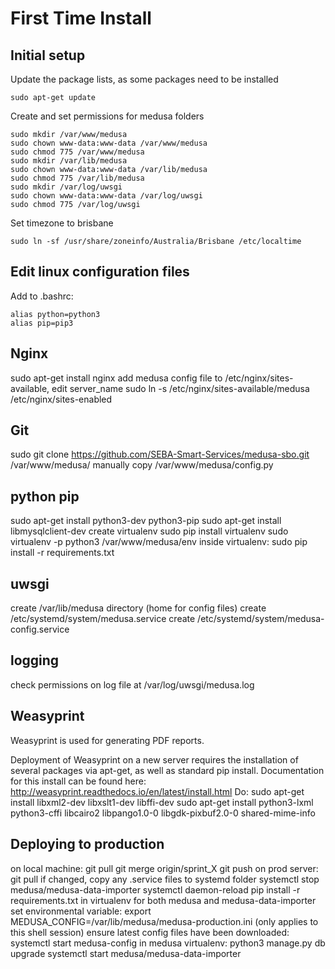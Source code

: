 # First Time Install

## Initial setup
Update the package lists, as some packages need to be installed

`sudo apt-get update`

Create and set permissions for medusa folders

```
sudo mkdir /var/www/medusa
sudo chown www-data:www-data /var/www/medusa
sudo chmod 775 /var/www/medusa
sudo mkdir /var/lib/medusa
sudo chown www-data:www-data /var/lib/medusa
sudo chmod 775 /var/lib/medusa
sudo mkdir /var/log/uwsgi
sudo chown www-data:www-data /var/log/uwsgi
sudo chmod 775 /var/log/uwsgi
```

Set timezone to brisbane

`sudo ln -sf /usr/share/zoneinfo/Australia/Brisbane /etc/localtime`

## Edit linux configuration files
Add to .bashrc:
```
alias python=python3
alias pip=pip3
```

## Nginx
sudo apt-get install nginx
add medusa config file to /etc/nginx/sites-available, edit server_name
sudo ln -s /etc/nginx/sites-available/medusa /etc/nginx/sites-enabled

## Git
sudo git clone https://github.com/SEBA-Smart-Services/medusa-sbo.git /var/www/medusa/
manually copy /var/www/medusa/config.py

## python pip
sudo apt-get install python3-dev python3-pip
sudo apt-get install libmysqlclient-dev
create virtualenv
    sudo pip install virtualenv
    sudo virtualenv -p python3 /var/www/medusa/env
inside virtualenv:
    sudo pip install -r requirements.txt

## uwsgi
create /var/lib/medusa directory (home for config files)
create /etc/systemd/system/medusa.service
create /etc/systemd/system/medusa-config.service

## logging
check permissions on log file at /var/log/uwsgi/medusa.log

## Weasyprint
Weasyprint is used for generating PDF reports.

Deployment of Weasyprint on a new server requires the installation of several packages via apt-get, as well as standard pip install. Documentation for this install can be found here: http://weasyprint.readthedocs.io/en/latest/install.html
Do:
sudo apt-get install libxml2-dev libxslt1-dev libffi-dev
sudo apt-get install python3-lxml python3-cffi libcairo2 libpango1.0-0 libgdk-pixbuf2.0-0 shared-mime-info

## Deploying to production
on local machine:
git pull
git merge origin/sprint_X
git push
on prod server:
git pull
if changed, copy any .service files to systemd folder
systemctl stop medusa/medusa-data-importer
systemctl daemon-reload
pip install -r requirements.txt in virtualenv for both medusa and medusa-data-importer
set environmental variable: export MEDUSA_CONFIG=/var/lib/medusa/medusa-production.ini (only applies to this shell session)
ensure latest config files have been downloaded: systemctl start medusa-config
in medusa virtualenv:
    python3 manage.py db upgrade
systemctl start medusa/medusa-data-importer

